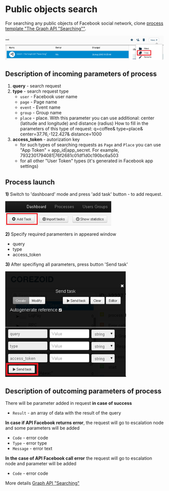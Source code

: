 # Public objects search

For searching any public objects of Facebook social network, clone [process template "The Graph API "Searching""](https://admin.corezoid.com/folder/conv/8838).

![](../img/facebook_clone.png)

## Description of incoming parameters of process

1. **query** - search request
2. **type** - search request type
    *   `user` - Facebook user name
    *   `page` - Page name 
    *   `event` - Event name
    *   `group` - Group name
    *   `place` - place. With this parameter you can use additional: center (latitude and longitude) and distance (radius)
How to fill in the parameters of this type of request: 
q=coffee&
type=place&
center=37.76,-122.427&
distance=1000
3. **access_token** - autorization key
    *  for such types of searching requests as `Page` and `Place` you can use "App Token" = app_id|app_secret. For example, 7932301794081|76f2681c01df1d0c190bc6a503
    *   for all other "User Token" types (it's generated in Facebook app settings)  

## Process launch

**1)** Switch to 'dashboard' mode and press 'add task' button - to add request.

![](../img/mandrill_dashboard.png)

**2)** Specify required paramenters in appeared window
*   query
*   type
*   access_token

**3)** After specifiyng all parameters, press button 'Send task'

![](../img/facebook_add.png)

## Description of outcoming parameters of process

There will be parameter added in request **in case of success**
* `Result` - an array of data with the result of the query


**In case if API Facebook returns error**, the request will go to escalation node and some parameters will be added 

* `Code` - error code
* `Type` - error type
* `Message` - error text


**In the case of API Facebook call error** the request will go to escalation node and parameter will be added

* `Code` - error code


More details [Graph API "Searching"](https://developers.facebook.com/docs/graph-api/using-graph-api/v2.0)

